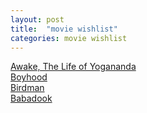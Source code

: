 ```yaml
---
layout: post
title:  "movie wishlist"
categories: movie wishlist
---
```


[Awake, The Life of Yogananda](http://www.awaketheyoganandamovie.com/)  
[Boyhood](http://www.imdb.com/title/tt1065073/)  
[Birdman](http://www.imdb.com/title/tt2562232/)  
[Babadook](http://www.imdb.com/title/tt2321549/)  

